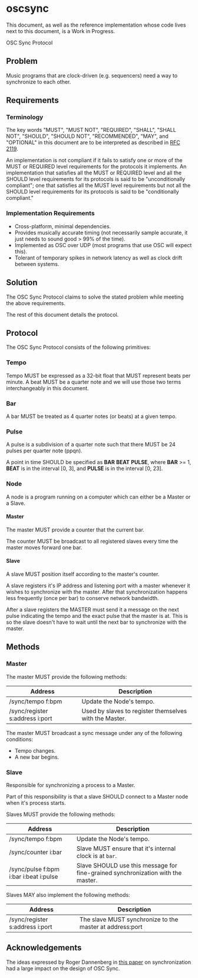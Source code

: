 # oscsync

This document, as well as the reference implementation whose code lives next to this document, is a Work in Progress.

OSC Sync Protocol

## Problem

Music programs that are clock-driven (e.g. sequencers) need a way to synchronize to each other.

## Requirements

### Terminology

The key words "MUST", "MUST NOT", "REQUIRED", "SHALL", "SHALL NOT",
"SHOULD", "SHOULD NOT", "RECOMMENDED", "MAY", and "OPTIONAL" in this
document are to be interpreted as described in [RFC 2119](https://www.ietf.org/rfc/rfc2119.txt).

An implementation is not compliant if it fails to satisfy one or more
of the MUST or REQUIRED level requirements for the protocols it
implements. An implementation that satisfies all the MUST or REQUIRED
level and all the SHOULD level requirements for its protocols is said
to be "unconditionally compliant"; one that satisfies all the MUST
level requirements but not all the SHOULD level requirements for its
protocols is said to be "conditionally compliant."

### Implementation Requirements

* Cross-platform, minimal dependencies.
* Provides musically accurate timing (not necessarily sample accurate, it just needs to sound good > 99% of the time).
* Implemented as OSC over UDP (most programs that use OSC will expect this).
* Tolerant of temporary spikes in network latency as well as clock drift between systems.

## Solution

The OSC Sync Protocol claims to solve the stated problem while meeting the above requirements.

The rest of this document details the protocol.

## Protocol

The OSC Sync Protocol consists of the following primitives:

### Tempo

Tempo MUST be expressed as a 32-bit float that MUST represent beats per minute. A beat MUST be a quarter note and we will use those two terms interchangeably in this document.

### Bar

A bar MUST be treated as 4 quarter notes (or beats) at a given tempo.

### Pulse

A pulse is a subdivision of a quarter note such that there MUST be 24 pulses per quarter note (ppqn).

A point in time SHOULD be specified as **BAR** **BEAT** **PULSE**, where **BAR** >= 1, **BEAT** is in the interval [0, 3], and **PULSE** is in the interval [0, 23].

### Node

A node is a program running on a computer which can either be a Master or a Slave.

#### Master

The master MUST provide a counter that the current bar.

The counter MUST be broadcast to all registered slaves every time the master moves forward one bar.

#### Slave

A slave MUST position itself according to the master's counter.

A slave registers it's IP address and listening port with a master whenever it wishes to synchronize with the master. After that synchronization happens less frequently (once per bar) to conserve network bandwidth.

After a slave registers the MASTER must send it a message on the next pulse indicating the tempo and the exact pulse that the master is at. This is so the slave doesn't have to wait until the next bar to synchronize with the master.

## Methods

### Master

The master MUST provide the following methods:

| Address                                         | Description
| ----------------------------------------------- | --------------------------------------
| /sync/tempo f:bpm                               | Update the Node's tempo.
| /sync/register s:address i:port                 | Used by slaves to register themselves with the Master.

The master MUST broadcast a sync message under any of the following conditions:

* Tempo changes.
* A new bar begins.

### Slave

Responsible for synchronizing a process to a Master.

Part of this responsibility is that a slave SHOULD connect to a Master node when it's process starts.

Slaves MUST provide the following methods:

| Address                                         | Description
| ----------------------------------------------- | --------------------------------------
| /sync/tempo f:bpm                               | Update the Node's tempo.
| /sync/counter i:bar                             | Slave MUST ensure that it's internal clock is at `bar`.
| /sync/pulse f:bpm i:bar i:beat i:pulse          | Slave SHOULD use this message for fine-grained synchronization with the master.

Slaves MAY also implement the following methods:

| Address                                         | Description
| ----------------------------------------------- | --------------------------------------
| /sync/register s:address i:port                 | The slave MUST synchronize to the master at address:port

## Acknowledgements

The ideas expressed by Roger Dannenberg in [this paper](http://opensoundcontrol.org/files/dannenberg-clocksync.pdf) on synchronization had a large impact on the design of OSC Sync.
